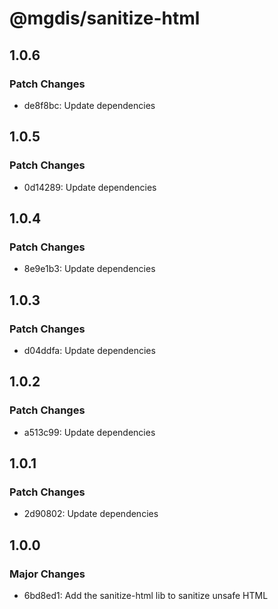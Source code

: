 # @mgdis/sanitize-html

## 1.0.6

### Patch Changes

- de8f8bc: Update dependencies

## 1.0.5

### Patch Changes

- 0d14289: Update dependencies

## 1.0.4

### Patch Changes

- 8e9e1b3: Update dependencies

## 1.0.3

### Patch Changes

- d04ddfa: Update dependencies

## 1.0.2

### Patch Changes

- a513c99: Update dependencies

## 1.0.1

### Patch Changes

- 2d90802: Update dependencies

## 1.0.0

### Major Changes

- 6bd8ed1: Add the sanitize-html lib to sanitize unsafe HTML
